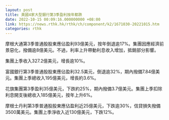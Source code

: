 ```yaml
---
layout: post
title: 美國4家大型銀行第3季盈利按年都跌
date: 2022-10-15 00:09:16.000000000 +08:00
link: https://news.rthk.hk/rthk/ch/component/k2/1671030-20221015.htm
categories: rthk
---
```


摩根大通第3季普通股股東應佔盈利93億美元，按年倒退逾17%。集團因應經濟前景惡化，撥備逾8億美元。不過，利率上升帶動利息收入增加，抵銷部分影響。

集團上季收入327.2億美元，增長逾10%。

富國銀行第3季普通股股東應佔盈利32.5美元，倒退逾32%，期內撥備7.84億美元。集團上季總收入195億美元，增長約3.6%。

花旗集團第3季盈利35億美元，下跌約25%，期內撥備3.7億美元。集團上季扣除利息開支後總收入185億美元，按年上升6%。

摩根士丹利第3季普通股股東應佔盈利近25億美元，下跌逾30%，信貸損失撥備3500萬美元。集團上季淨收入近130億美元，下跌12%。
